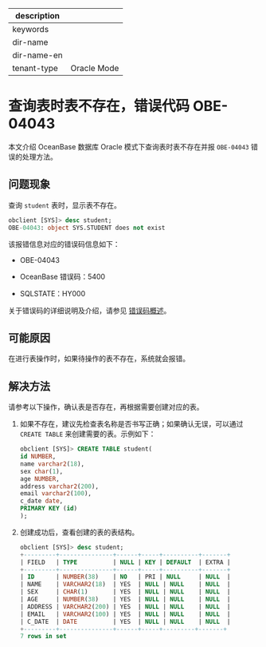 |description||
|---|---|
|keywords||
|dir-name||
|dir-name-en||
|tenant-type|Oracle Mode|

# 查询表时表不存在，错误代码 OBE-04043

本文介绍 OceanBase 数据库 Oracle 模式下查询表时表不存在并报 `OBE-04043` 错误的处理方法。

## 问题现象

查询 `student` 表时，显示表不存在。

```sql
obclient [SYS]> desc student;
OBE-04043: object SYS.STUDENT does not exist
```

该报错信息对应的错误码信息如下：

* OBE-04043

* OceanBase 错误码：5400

* SQLSTATE：HY000

关于错误码的详细说明及介绍，请参见 [错误码概述](../../../../700.reference/900.error-code/700.error-code-of-oracle-mode/100.use-error-information-of-oracle-mode.md)。

## 可能原因

在进行表操作时，如果待操作的表不存在，系统就会报错。

## 解决方法

请参考以下操作，确认表是否存在，再根据需要创建对应的表。

1. 如果不存在，建议先检查表名称是否书写正确；如果确认无误，可以通过 `CREATE TABLE` 来创建需要的表。示例如下：

   ```sql
   obclient [SYS]> CREATE TABLE student(
   id NUMBER,
   name varchar2(18),
   sex char(1),
   age NUMBER,
   address varchar2(200),
   email varchar2(100),
   c_date date,
   PRIMARY KEY (id)
   );
   ```

2. 创建成功后，查看创建的表的表结构。

   ```sql
   obclient [SYS]> desc student;
   +---------+---------------+------+-----+----------+-------+
   | FIELD   | TYPE          | NULL | KEY | DEFAULT  | EXTRA |
   +---------+---------------+------+-----+----------+-------+
   | ID      | NUMBER(38)    | NO   | PRI | NULL     | NULL  |
   | NAME    | VARCHAR2(18)  | YES  | NULL | NULL    | NULL  |
   | SEX     | CHAR(1)       | YES  | NULL | NULL    | NULL  |
   | AGE     | NUMBER(38)    | YES  | NULL | NULL    | NULL  |
   | ADDRESS | VARCHAR2(200) | YES  | NULL | NULL    | NULL  |
   | EMAIL   | VARCHAR2(100) | YES  | NULL | NULL    | NULL  |
   | C_DATE  | DATE          | YES  | NULL | NULL    | NULL  |
   +---------+---------------+------+-----+---------+-------+
   7 rows in set
   ```
